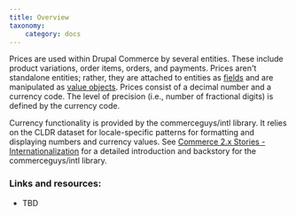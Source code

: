 ```yaml
---
title: Overview
taxonomy:
    category: docs
---
```


Prices are used within Drupal Commerce by several entities. These include product variations, order items, orders, and payments. Prices aren't standalone entities; rather, they are attached to entities as [fields] and are manipulated as [value objects]. Prices consist of a decimal number and a currency code. The level of precision (i.e., number of fractional digits) is defined by the currency code.

Currency functionality is provided by the commerceguys/intl library. It relies on the CLDR dataset for locale-specific patterns for formatting and displaying numbers and currency values. See [Commerce 2.x Stories - Internationalization] for a detailed introduction and backstory for the commerceguys/intl library.

### Links and resources:
* TBD

[Commerce 2.x Stories - Internationalization]: https://drupalcommerce.org/blog/15916/commerce-2x-stories-internationalization
[fields]: https://www.drupal.org/docs/user_guide/en/planning-data-types.html
[value objects]: https://codete.com/blog/value-objects/
